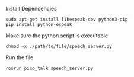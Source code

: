 Install Dependencies
```
sudo apt-get install libespeak-dev python3-pip
pip install python-espeak
```

Make sure the python script is executable
```
chmod +x ./path/to/file/speech_server.py
```

Run the file
```
rosrun pico_talk speech_server.py
```

